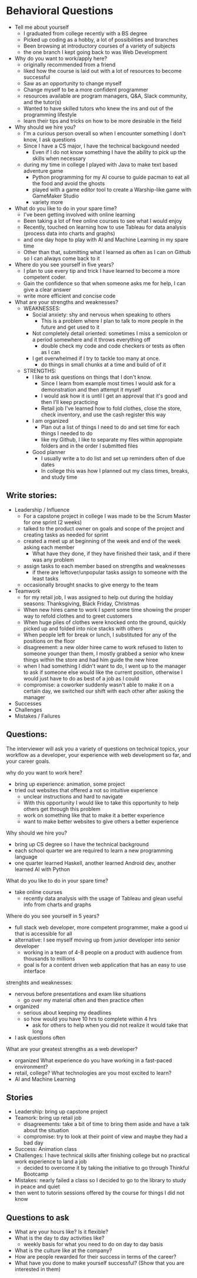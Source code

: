 # Behavioral Questions
- Tell me about yourself
  - I graduated from college recently with a BS degree
  - Picked up coding as a hobby, a lot of possibilities and branches
  - Been browsing at introductory courses of a variety of subjects
  - the one branch I kept going back to was Web Development
- Why do you want to work/apply here?
  - originally recommended from a friend
  - liked how the course is laid out with a lot of resources to become successful
  - Saw as an opportunity to change myself 
  - Change myself to be a more confident programmer
  - resources available are program managers, Q&A, Slack community, and the tutor(s)
  - Wanted to have skilled tutors who knew the ins and out of the programming lifestyle
  - learn their tips and tricks on how to be more desirable in the field
- Why should we hire you?
  - I'm a curious person overall so when I encounter something I don't know, I ask questions
  - Since I have a CS major, I have the technical backgound needed
    - Even if I do not know something I have the ability to pick up the skills when necessary
  - during my time in college I played with Java to make text based adventure game
    - Python programming for my AI course to guide pacman to eat all the food and avoid the ghosts
    - played with a game editor tool to create a Warship-like game with GameMaker Studio
    - variety more
- What do you like to do in your spare time?
  - I've been getting involved with online learning
  - Been taking a lot of free online courses to see what I would enjoy 
  - Recently, touched on learning how to use Tableau for data analysis (process data into charts and graphs)
  - and one day hope to play with AI and Machine Learning in my spare time
  - Other than that, submitting what I learned as often as I can on Github so I can always come back to it
- Where do you see yourself in five years?
  - I plan to use every tip and trick I have learned to become a more competent coder.
  - Gain the confidence so that when someone asks me for help, I can give a clear answer
  - write more efficient and concise code
- What are your strengths and weaknesses?
  - WEAKNESSES:
    - Social anxiety: shy and nervous when speaking to others
      - This is a problem where I plan to talk to more people in the future and get used to it
    - Not completely detail oriented: sometimes I miss a semicolon or a period somewhere and it throws everything off
      - double check my code and code checkers or tests as often as I can
    - I get overwhelmed if I try to tackle too many at once.
      - do things in small chunks at a time and build of of it 
  - STRENGTHS:
    - I like to ask questions on things that I don't know.
      - Since I learn from example most times I would ask for a demonstration and then attempt it myself
      - I would ask how it is until I get an approval that it's good and then I'll keep practicing
      - Retail job I've learned how to fold clothes, close the store, check inventory, and use the cash register this way
    - I am organized
      - Plan out a list of things I need to do and set time for each things I needed to do
      - like my Github, I like to separate my files within appropiate folders and in the order I submitted files
    - Good planner
      - I usually write a to do list and set up reminders often of due dates
      - In college this was how I planned out my class times, breaks, and study time

## Write stories:
- Leadership / Influence
  - For a capstone project in college I was made to be the Scrum Master for one sprint (2 weeks)
  - talked to the product owner on goals and scope of the project and creating tasks as needed for sprint
  - created a meet up at beginning of the week and end of the week asking each member
    - What have they done, if they have finished their task, and if there was any problem
  - assign tasks to each member based on strengths and weaknesses
    - if there are leftover/unpopular tasks assign to someone with the least tasks 
  - occasionally brought snacks to give energy to the team 
- Teamwork
  - for my retail job, I was assigned to help out during the holdiay seasons: Thanksgiving, Black Friday, Christmas
  - When new hires came to work I spent some time showing the proper way to refold clothes and to greet customers
  - When huge piles of clothes were knocked onto the ground, quickly picked up and folded into nice stacks with others
  - When people left for break or lunch, I substituted for any of the positions on the floor
  - disagreement: a new older hiree came to work refused to listen to someone younger than them, I mostly grabbed a senior who knew things within the store and had him guide the new hiree
  - when I had something I didn't want to do, I went up to the manager to ask if someone else would like the current position, otherwise I would just have to do as best of a job as I could
  - compromise: a coworker suddenly wasn't able to make it on a certain day, we switched our shift with each other after asking the manager 
- Successes
- Challenges
- Mistakes / Failures


## Questions:
The interviewer will ask you a variety of questions on technical topics, your workflow as a developer, your experience with web development so far, and your career goals.

why do you want to work here?
- bring up experience: animation, some project
- tried out websites that offered a not so intuitive experience 
  - unclear instructions and hard to navigate
  - With this opportunity I would like to take this opportunity to help others get through this problem
  - work on something like that to make it a better experience
  - want to make better websites to give others a better experience

Why should we hire you?
- bring up CS degree so I have the technical background
-  each school quarter we are required to learn a new programming language
  - one quarter learned Haskell, another learned Android dev, another learned AI with Python

What do you like to do in your spare time?
- take online courses
  - recently data analysis with the usage of Tableau and glean useful info from charts and graphs

Where do you see yourself in 5 years?
- full stack web developer, more competent programmer, make a good ui that is accessible for all
- alternative: I see myself moving up from junior developer into senior developer
  - working in a team of 4-8 people on a product with audience from thousands to millions
  - goal is for a content driven web application that has an easy to use interface

strenghts and weaknesses:
- nervous before presentations and exam like situations
  - go over my material often and then practice often
- organized
  - serious about keeping my deadlines
  - so how would you have 10 hrs to complete within 4 hrs
    - ask for others to help when you did not realize it would take that long
- I ask questions often

What are your greatest strengths as a web developer?
- organized
What experience do you have working in a fast-paced environment?
- retail, college?
What technologies are you most excited to learn?
- AI and Machine Learning

## Stories
- Leadership: bring up capstone project
- Teamork: bring up retail job
  - disagreements: take a bit of time to bring them aside and have a talk about the situation
  - compromise: try to look at their point of view and maybe they had a bad day
- Success: Animation class 
- Challenges: I have technical skills after finishing college but no practical work experience to land a job
  - decided to overcome it by taking the initiative to go through Thinkful Bootcamp
-  Mistakes: nearly failed a class so I decided to go to the library to study in peace and quiet
  - then went to tutorin sessions offered by the course for things I did not know

## Questions to ask
- What are your hours like? Is it flexible?
- What is the day to day activities like?
  - weekly basis for what you need to do on day to day basis
- What is the culture like at the company?
- How are people rewarded for their success in terms of the career?
- What have you done to make yourself successful? (Show that you are interested in them)

